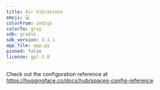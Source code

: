 ```yaml
---
title: Air Vibrations
emoji: 💻
colorFrom: indigo
colorTo: gray
sdk: gradio
sdk_version: 3.1.1
app_file: app.py
pinned: false
license: gpl-3.0
---
```


Check out the configuration reference at https://huggingface.co/docs/hub/spaces-config-reference
